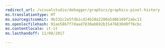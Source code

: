 ```yaml
---
redirect_url: /visualstudio/debugger/graphics/graphics-pixel-history
ms.translationtype: HT
ms.sourcegitcommit: 9b332c2a5fdb1cd14b28a2280a5d0b109f2abc11
ms.openlocfilehash: 91ae5867f7daad7830ab692b31476830d0ff6cbc
ms.contentlocale: it-it
ms.lasthandoff: 11/08/2017

---
```


